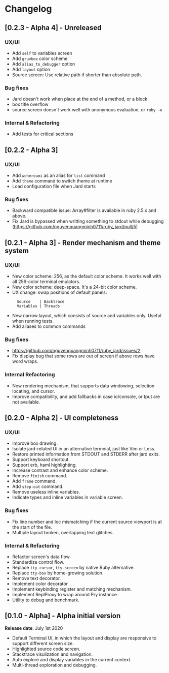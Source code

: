 # Changelog

## [0.2.3 - Alpha 4] - Unreleased

### UX/UI
- Add `self` to variables screen
- Add `gruvbox` color scheme
- Add `alias_to_debugger` option
- Add `layout` option
- Source screen: Use relative path if shorter than absolute path.

### Bug fixes
- Jard doesn't work when place at the end of a method, or a block.
- box title overflow
- source screen doesn't work well with anonymous evaluation, or `ruby -e`

### Internal & Refactoring
- Add tests for critical sections

## [0.2.2 - Alpha 3]

### UX/UI
- Add `wehereami` as an alias for `list` command
- Add `theme` command to switch theme at runtime
- Load configuration file when Jard starts

### Bug fixes
- Backward compatible issue: Array#filter is available in ruby 2.5.x and above.
- Fix Jard is bypassed when writting something to stdout while debugging (https://github.com/nguyenquangminh0711/ruby_jard/pull/5)

## [0.2.1 - Alpha 3] - Render mechanism and theme system
### UX/UI
- New color scheme: 256, as the default color scheme. It works well with all 256-color terminal emulators.
- New color scheme: deep-space. It's a 24-bit color scheme.
- UX change: swap positions of default panels:
    ```
      Source    | Backtrace
      Variables | Threads
    ```
- New narrow layout, which consists of source and variables only. Useful when running tests.
- Add aliases to common commands
### Bug fixes
- https://github.com/nguyenquangminh0711/ruby_jard/issues/2
- Fix display bug that some rows are out of screen if above rows have word wraps.
### Internal Refactoring
- New rendering mechanism, that supports data windowing, selection locating, and cursor.
- Improve compatibility, and add fallbacks in case io/console, or tput are not available.

## [0.2.0 - Alpha 2] - UI completeness

### UX/UI
- Improve box drawing.
- Isolate jard-related UI in an alternative termnial, just like Vim or Less.
- Restore printed information from STDOUT and STDERR after jard exits.
- Support keyboard shortcut.
- Support erb, haml highlighting.
- Increase contrast and enhance color scheme.
- Remove `finish` command.
- Add `frame` command.
- Add `step-out` command.
- Remove useless inline variables.
- Indicate types and inline variables in variable screen.

### Bug fixes
- Fix line number and loc mismatching if the current source viewport is at the start of the file.
- Multiple layout broken, overlapping text glitches.

### Internal & Refactoring
- Refactor screen's data flow.
- Standardize control flow.
- Replace `tty-cursor`, `tty-screen` by native Ruby alternative.
- Replace `tty-box` by home-growing solution.
- Remove text decorator.
- Implement color decorator
- Implement keybinding register and matching mechanism.
- Implement ReplProxy to wrap around Pry instance.
- Utility to debug and benchmark.

## [0.1.0 - Alpha] - Alpha initial version
**Release date**: July 1st 2020

- Default Terminal UI, in which the layout and display are responsive to support different screen size.
- Highlighted source code screen.
- Stacktrace visulization and navigation.
- Auto explore and display variables in the current context.
- Multi-thread exploration and debugging.
